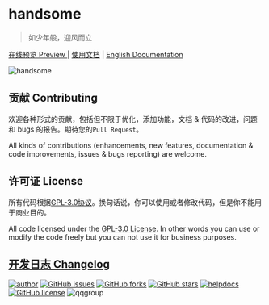 # handsome

> 如少年般，迎风而立

[在线预览 Preview ](https://www.ihewro.com/archives/489/) | [使用文档](https://handsome.ihewro.com/#//) | [English Documentation]() 


![handsome](https://ww4.sinaimg.cn/large/a15b4afegy1fdwvucupnwj20rs0hwq6v)

## 贡献 Contributing

欢迎各种形式的贡献，包括但不限于优化，添加功能，文档 & 代码的改进，问题和 bugs 的报告。期待您的`Pull Request`。

All kinds of contributions (enhancements, new features, documentation & code improvements, issues & bugs reporting) are welcome.

## 许可证 License 

所有代码根据[GPL-3.0协议](https://github.com/ihewro/typecho-theme-handsome/blob/master/LICENSE)。换句话说，你可以使用或者修改代码，但是你不能用于商业目的。

All code licensed under the [GPL-3.0 License](https://github.com/ihewro/typecho-theme-handsome/blob/master/LICENSE). In other words you can use or modify the code freely but you can not use it for business purposes.

## [开发日志 Changelog](https://handsome.ihewro.com/#/changelog) 

[![author](https://img.shields.io/badge/author-Hewro-blue.svg?style=flat-square)](http://www.ihewro.xyz) 
[![GitHub issues](https://img.shields.io/github/issues/ihewro/typecho-theme-handsome.svg?style=flat-square)](https://github.com/ihewro/typecho-theme-handsome/issues)
[![GitHub forks](https://img.shields.io/github/forks/ihewro/typecho-theme-handsome.svg?style=flat-square)](https://github.com/ihewro/typecho-theme-handsome/network)
[![GitHub stars](https://img.shields.io/github/stars/ihewro/typecho-theme-handsome.svg?style=flat-square)](https://github.com/ihewro/typecho-theme-handsome/stargazers)
[![helpdocs](https://img.shields.io/badge/Docs-HELP-red.svg?style=flat-square)](https://github.com/ihewro/typecho-theme-handsome/wiki/%E4%B8%AD%E6%96%87%E4%BD%BF%E7%94%A8%E6%96%87%E6%A1%A3) 
[![GitHub license](https://img.shields.io/badge/license-AGPL-blue.svg?style=flat-square)](https://raw.githubusercontent.com/ihewro/typecho-theme-handsome/master/LICENSE)
![qqgroup](https://img.shields.io/badge/QQ群-611102614-red.svg?style=flat-square)